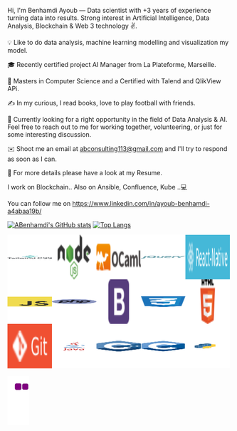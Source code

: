 Hi, I'm Benhamdi Ayoub — Data scientist with +3 years of experience turning data into results. Strong interest in Artificial Intelligence, Data Analysis, Blockchain & Web 3 technology ✌. 

💡 Like to do data analysis, machine learning modelling and visualization my model.

🎓 Recently certified project AI Manager from La Plateforme, Marseille.

🌱 Masters in Computer Science and a Certified with Talend and QlikView APi.

✍️ In my curious, I read books, love to play football with friends.

💬 Currently looking for a right opportunity in the field of Data Analysis & AI. Feel free to reach out to me for working together, volunteering, or just for some interesting discussion.

✉️ Shoot me an email at abconsulting113@gmail.com and I'll try to respond as soon as I can.

📄 For more details please have a look at my Resume.

I work on Blockchain..
Also on Ansible, Confluence, Kube ..💻

You can follow me on https://www.linkedin.com/in/ayoub-benhamdi-a4abaa19b/

[![ABenhamdi's GitHub stats](https://github-readme-stats.vercel.app/api?username=abenhamdi&show_icons=true&theme=dracula)](https://github.com/anuraghazra/github-readme-stats)
[![Top Langs](https://github-readme-stats.vercel.app/api/top-langs/?username=abenhamdi&langs_count=8)](https://github.com/anuraghazra/github-readme-stats)



<img align="left" width="100" height="100" src="https://github.com/abenhamdi/abenhamdi/blob/main/tailwind-css.svg" >
<img align="left" width="100" height="100" src="https://github.com/abenhamdi/abenhamdi/blob/main/nodejs.svg">
<img align="left" width="100" height="100" src="https://github.com/abenhamdi/abenhamdi/blob/main/ocaml.svg">
<img align="left" width="100" height="100" src="https://github.com/abenhamdi/abenhamdi/blob/main/jquery.svg" >
<img align="left" width="100" height="100" src="https://github.com/abenhamdi/abenhamdi/blob/main/react_native.svg" >
<img align="left" width="100" height="100" src="https://github.com/abenhamdi/abenhamdi/blob/main/javascript.svg">
<img align="left" width="100" height="100" src="https://github.com/abenhamdi/abenhamdi/blob/main/php.svg" >
<img align="left" width="100" height="100" src="https://github.com/abenhamdi/abenhamdi/blob/main/bootstrap.svg">
<img align="left" width="100" height="100" src="https://github.com/abenhamdi/abenhamdi/blob/main/css-3.svg" >
<img align="left" width="100" height="100" src="https://github.com/abenhamdi/abenhamdi/blob/main/html5.svg" >
<img align="left" width="100" height="100" src="https://github.com/abenhamdi/abenhamdi/blob/main/git.svg" >
<img align="left" width="100" height="100"src="https://github.com/abenhamdi/abenhamdi/blob/main/java.svg" >
<img align="left" width="100" height="100" src="https://github.com/abenhamdi/abenhamdi/blob/main/c++.svg" >
<img align="left" width="100" height="100" src="https://github.com/abenhamdi/abenhamdi/blob/main/c.svg" >
<img src="https://github.com/abenhamdi/abenhamdi/blob/main/python.svg" width="100" height="100" >






![snake gif](https://github.com/abenhamdi/abenhamdi/blob/output/github-contribution-grid-snake.gif)







